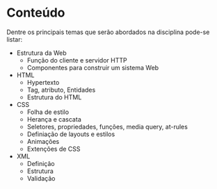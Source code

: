 # Conteúdo

Dentre os principais temas que serão abordados na disciplina pode-se listar:

* Estrutura da Web
  * Função do cliente e servidor HTTP
  * Componentes para construir um sistema Web
* HTML
  * Hypertexto
  * Tag, atributo, Entidades
  * Estrutura do HTML
* CSS
  * Folha de estilo
  * Herança e cascata
  * Seletores, propriedades, funções, media query, at-rules
  * Definiação de layouts e estilos
  * Animações
  * Extenções de CSS
* XML
  * Definição
  * Estrutura
  * Validação